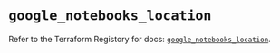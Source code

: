 # `google_notebooks_location`

Refer to the Terraform Registory for docs: [`google_notebooks_location`](https://registry.terraform.io/providers/hashicorp/google-beta/4.69.1/docs/resources/google_notebooks_location).
